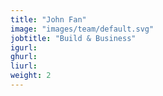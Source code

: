 ```yaml
---
title: "John Fan"
image: "images/team/default.svg"
jobtitle: "Build & Business"
igurl: 
ghurl: 
liurl:
weight: 2
---
```


